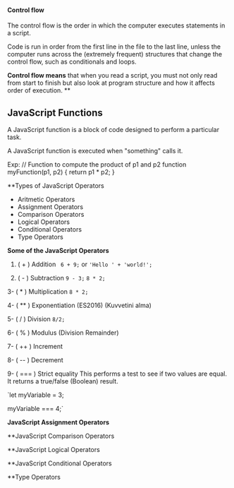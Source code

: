 #### Control flow

The control flow is the order in which the computer executes statements in a script.

Code is run in order from the first line in the file to the last line, unless the computer runs across the (extremely frequent) structures that change the control flow, such as conditionals and loops.

**Control flow means** that when you read a script, you must not only read from start to finish but also look at program structure and how it affects order of execution.
**

## JavaScript Functions

A JavaScript function is a block of code designed to perform a particular task.

A JavaScript function is executed when "something" calls it.

Exp: // Function to compute the product of p1 and p2
function myFunction(p1, p2) {
  return p1 * p2;
}






**Types of JavaScript Operators

* Aritmetic Operators
* Assignment Operators
* Comparison Operators
* Logical Operators
* Conditional Operators
* Type Operators



**Some of the JavaScript Operators**

1. (  +	 ) Addition    ` 6 + 9;`  or  `'Hello ' + 'world!';`

2. ( -	) Subtraction   `9 - 3;`    `8 * 2;`  
 
3- (  *	) Multiplication   `8 * 2;`

4- ( **	) Exponentiation (ES2016) (Kuvvetini alma)

5- ( /	)  Division `8/2;`

6- ( %	)  Modulus (Division Remainder) 

7- ( ++ )	Increment

8- (  --	) Decrement

9- ( === ) Strict equality  This performs a test to see if two values are equal. It returns a true/false (Boolean) result.

`let myVariable = 3;

myVariable === 4;`


**JavaScript Assignment Operators**

**JavaScript Comparison Operators

**JavaScript Logical Operators

**JavaScript Conditional Operators

**Type Operators
